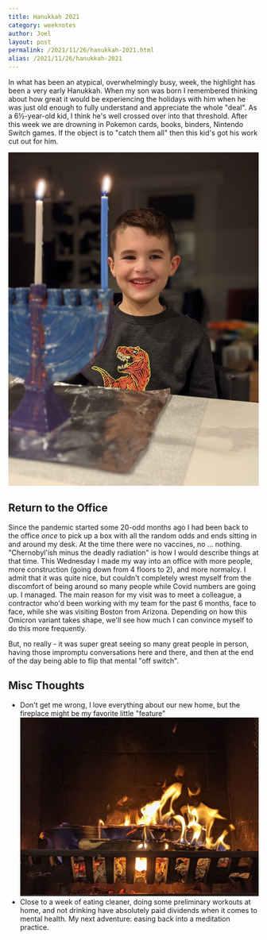 ```yaml
---
title: Hanukkah 2021
category: weeknotes
author: Joel
layout: post
permalink: /2021/11/26/hanukkah-2021.html
alias: /2021/11/26/hanukkah-2021
---
```


In what has been an atypical, overwhelmingly busy, week, the highlight has been a very early Hanukkah. When my son was born I remembered thinking about how great it would be experiencing the holidays with him when he was just old enough to fully understand and appreciate the whole "deal". As a 6½-year-old kid, I think he's well crossed over into that threshold. After this week we are drowning in Pokemon cards, books, binders, Nintendo Switch games. If the object is to "catch them all" then this kid's got his work cut out for him.

![First night of Hanukkah](/images/photos/g_hanukkah.jpg)

Return to the Office
--------------------

Since the pandemic started some 20-odd months ago I had been back to the office _once_ to pick up a box with all the random odds and ends sitting in and around my desk. At the time there were no vaccines, no ... nothing. "Chernobyl'ish minus the deadly radiation" is how I would describe things at that time. This Wednesday I made my way into an office with more people, more construction (going down from 4 floors to 2), and more normalcy. I admit that it was quite nice, but couldn't completely wrest myself from the discomfort of being around so many people while Covid numbers are going up. I managed. The main reason for my visit was to meet a colleague, a contractor who'd been working with my team for the past 6 months, face to face, while she was visiting Boston from Arizona. Depending on how this Omicron variant takes shape, we'll see how much I can convince myself to do this more frequently.

But, no really - it was super great seeing so many great people in person, having those impromptu conversations here and there, and then at the end of the day being able to flip that mental "off switch".

Misc Thoughts
-------------

* Don't get me wrong, I love everything about our new home, but the fireplace might be my favorite little "feature"
  ![mmmm fire](/images/photos/fire.jpg)
* Close to a week of eating cleaner, doing some preliminary workouts at home, and not drinking have absolutely paid dividends when it comes to mental health. My next adventure: easing back into a meditation practice.
